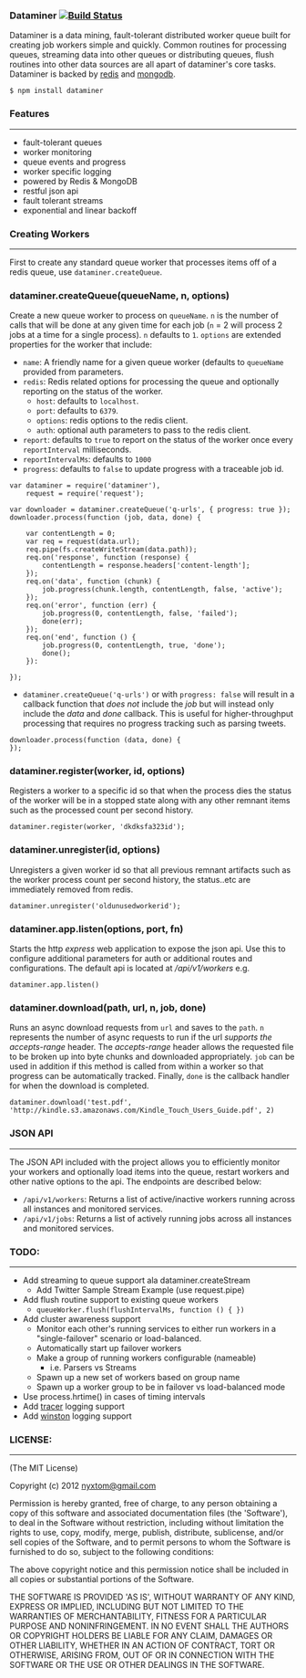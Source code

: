 ### Dataminer [![Build Status](https://secure.travis-ci.org/nyxtom/dataminer.png?branch=master)](https://travis-ci.org/nyxtom/dataminer)
Dataminer is a data mining, fault-tolerant distributed worker queue built
for creating job workers simple and quickly. Common routines for processing queues, streaming data into other queues or distributing queues, flush routines into other data sources are all apart of dataminer's core tasks. Dataminer is backed by [redis](http://redis.io/) and [mongodb](http://mongodb.org/).

```
$ npm install dataminer
```

### Features
--------------------
* fault-tolerant queues
* worker monitoring
* queue events and progress
* worker specific logging
* powered by Redis & MongoDB
* restful json api
* fault tolerant streams
* exponential and linear backoff

### Creating Workers
---------------------
First to create any standard queue worker that processes items off of a redis queue, use ``dataminer.createQueue``.

### dataminer.createQueue(queueName, n, options)
Create a new queue worker to process on `queueName`. `n` is the number of 
calls that will be done at any given time for each job (`n` = 2 will
process 2 jobs at a time for a single process). `n` defaults to `1`.
`options` are extended properties for the worker that include:

* `name`: A friendly name for a given queue worker (defaults to
  `queueName` provided from parameters.
* `redis`: Redis related options for processing the queue and optionally
  reporting on the status of the worker.
    * `host`: defaults to `localhost`.
    * `port`: defaults to `6379`.
    * `options`: redis options to the redis client.
    * `auth`: optional auth parameters to pass to the redis client.
* `report`: defaults to `true` to report on the status of the worker once
  every `reportInterval` milliseconds.
* `reportIntervalMs`: defaults to `1000`
* `progress`: defaults to `false` to update progress with a traceable job id.

```
var dataminer = require('dataminer'),
    request = require('request');

var downloader = dataminer.createQueue('q-urls', { progress: true });
downloader.process(function (job, data, done) {

    var contentLength = 0;
    var req = request(data.url);
    req.pipe(fs.createWriteStream(data.path));
    req.on('response', function (response) {
        contentLength = response.headers['content-length'];
    });
    req.on('data', function (chunk) {
        job.progress(chunk.length, contentLength, false, 'active');
    });
    req.on('error', function (err) {
        job.progress(0, contentLength, false, 'failed');
        done(err);
    });
    req.on('end', function () {
        job.progress(0, contentLength, true, 'done');
        done();
    }):

});
```
- ```dataminer.createQueue('q-urls')``` or with ```progress: false``` will 
  result in a callback function that *does not* include the *job* but will
  instead only include the *data* and *done* callback. This is useful for
  higher-throughput processing that requires no progress tracking such as
  parsing tweets.

```
downloader.process(function (data, done) {
});
```

### dataminer.register(worker, id, options)
Registers a worker to a specific id so that when the process dies the
status of the worker will be in a stopped state along with any other
remnant items such as the processed count per second history.

```
dataminer.register(worker, 'dkdksfa323id');
```

### dataminer.unregister(id, options)
Unregisters a given worker id so that all previous remnant artifacts such
as the worker process count per second history, the status..etc are
immediately removed from redis.

```
dataminer.unregister('oldunusedworkerid');
```

### dataminer.app.listen(options, port, fn)
Starts the http *express* web application to expose the json api. Use this
to configure additional parameters for auth or additional routes and
configurations. The default api is located at */api/v1/workers* e.g.

```
dataminer.app.listen()
```

### dataminer.download(path, url, n, job, done)
Runs an async download requests from `url` and saves to the `path`. `n`
represents the number of async requests to run if the url *supports the
accepts-range* header. The *accepts-range* header allows the requested
file to be broken up into byte chunks and downloaded appropriately. `job`
can be used in addition if this method is called from within a worker so
that progress can be automatically tracked. Finally, `done` is the
callback handler for when the download is completed.

```
dataminer.download('test.pdf', 'http://kindle.s3.amazonaws.com/Kindle_Touch_Users_Guide.pdf', 2)
```

### JSON API
-----------------
The JSON API included with the project allows you to efficiently monitor
your workers and optionally load items into the queue, restart workers and
other native options to the api. The endpoints are described below:

* ```/api/v1/workers```: Returns a list of active/inactive workers running
  across all instances and monitored services.
* ```/api/v1/jobs```: Returns a list of actively running jobs across all
  instances and monitored services.

### TODO:
------------------
* Add streaming to queue support ala dataminer.createStream
    * Add Twitter Sample Stream Example (use request.pipe)
* Add flush routine support to existing queue workers
    * ```queueWorker.flush(flushIntervalMs, function () { })```
* Add cluster awareness support
    * Monitor each other's running services to either run workers 
      in a "single-failover" scenario or load-balanced.
    * Automatically start up failover workers
    * Make a group of running workers configurable (nameable)
        - i.e. Parsers vs Streams
    * Spawn up a new set of workers based on group name
    * Spawn up a worker group to be in failover vs load-balanced mode
* Use process.hrtime() in cases of timing intervals
* Add [tracer](http://github.com/baryon/tracer) logging support
* Add [winston](https://github.com/flatiron/winston) logging support

### LICENSE:
--------------------
(The MIT License)

Copyright (c) 2012 <nyxtom@gmail.com>

Permission is hereby granted, free of charge, to any person obtaining a copy of this software and associated documentation files (the 'Software'), to deal in the Software without restriction, including without limitation the rights to use, copy, modify, merge, publish, distribute, sublicense, and/or sell copies of the Software, and to permit persons to whom the Software is furnished to do so, subject to the following conditions:

The above copyright notice and this permission notice shall be included in all copies or substantial portions of the Software.

THE SOFTWARE IS PROVIDED 'AS IS', WITHOUT WARRANTY OF ANY KIND, EXPRESS OR IMPLIED, INCLUDING BUT NOT LIMITED TO THE WARRANTIES OF MERCHANTABILITY, FITNESS FOR A PARTICULAR PURPOSE AND NONINFRINGEMENT. IN NO EVENT SHALL THE AUTHORS OR COPYRIGHT HOLDERS BE LIABLE FOR ANY CLAIM, DAMAGES OR OTHER LIABILITY, WHETHER IN AN ACTION OF CONTRACT, TORT OR OTHERWISE, ARISING FROM, OUT OF OR IN CONNECTION WITH THE SOFTWARE OR THE USE OR OTHER DEALINGS IN THE SOFTWARE.

